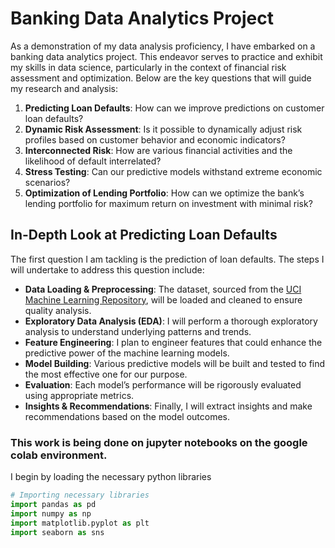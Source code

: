 # Banking Data Analytics Project

As a demonstration of my data analysis proficiency, I have embarked on a banking data analytics project. This endeavor serves to practice and exhibit my skills in data science, particularly in the context of financial risk assessment and optimization. Below are the key questions that will guide my research and analysis:

1. **Predicting Loan Defaults**: How can we improve predictions on customer loan defaults?
2. **Dynamic Risk Assessment**: Is it possible to dynamically adjust risk profiles based on customer behavior and economic indicators?
3. **Interconnected Risk**: How are various financial activities and the likelihood of default interrelated?
4. **Stress Testing**: Can our predictive models withstand extreme economic scenarios?
5. **Optimization of Lending Portfolio**: How can we optimize the bank’s lending portfolio for maximum return on investment with minimal risk?

## In-Depth Look at Predicting Loan Defaults

The first question I am tackling is the prediction of loan defaults. The steps I will undertake to address this question include:

- **Data Loading & Preprocessing**: The dataset, sourced from the [UCI Machine Learning Repository](https://archive.ics.uci.edu/dataset/350/default+of+credit+card+clients), will be loaded and cleaned to ensure quality analysis.
- **Exploratory Data Analysis (EDA)**: I will perform a thorough exploratory analysis to understand underlying patterns and trends.
- **Feature Engineering**: I plan to engineer features that could enhance the predictive power of the machine learning models.
- **Model Building**: Various predictive models will be built and tested to find the most effective one for our purpose.
- **Evaluation**: Each model’s performance will be rigorously evaluated using appropriate metrics.
- **Insights & Recommendations**: Finally, I will extract insights and make recommendations based on the model outcomes.

### This work is being done on jupyter notebooks on the google colab environment. 

I begin by loading the necessary python libraries

```python
# Importing necessary libraries
import pandas as pd
import numpy as np
import matplotlib.pyplot as plt
import seaborn as sns





